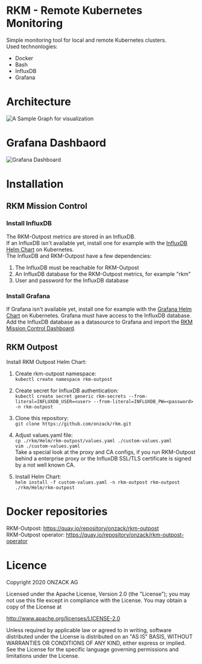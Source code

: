 # RKM - Remote Kubernetes Monitoring
Simple monitoring tool for local and remote Kubernetes clusters.  
Used technonlogies:
* Docker
* Bash
* InfluxDB
* Grafana

# Architecture
![A Sample Graph for visualization ](https://github.com/onzack/rkm/blob/main/Docs/rkm.png)

# Grafana Dashbaord
![Grafana Dashboard ](https://github.com/onzack/rkm/blob/main/Docs/rkm-mission-control.png)

# Installation

## RKM Mission Control

### Install InfluxDB
The RKM-Outpost metrics are stored in an InfluxDB.  
If an InfluxDB isn't available yet, install one for example with the [InfluxDB Helm Chart](https://github.com/influxdata/helm-charts/tree/master/charts/influxdb) on Kubernetes.  
The InfluxDB and RKM-Outpost have a few dependencies:
1. The InfluxDB must be reachable for RKM-Outpost
3. An InfluxDB database for the RKM-Outpost metrics, for example "rkm"
4. User and password for the InfluxDB database

### Install Grafana
If Grafana isn't available yet, install one for example with the [Grafana Helm Chart](https://github.com/helm/charts/tree/master/stable/grafana) on Kubernetes. Grafana must have access to the InfluxDB database.  
Add the InfluxDB database as a datasource to Grafana and import the [RKM Mission Control Dashboard](https://github.com/dmlabs/Sentry/blob/master/Grafana/rkm-mission-control-dashboard.json).

## RKM Outpost
Install RKM Outpost Helm Chart:  
1. Create rkm-outpost namespace:  
`kubectl create namespace rkm-outpost`
2. Create secret for InfluxDB authentication:  
`kubectl create secret generic rkm-secrets --from-literal=INFLUXDB_USER=<user> --from-literal=INFLUXDB_PW=<password> -n rkm-outpost`
3. Clone this repository:  
`git clone https://github.com/onzack/rkm.git`
4. Adjust values.yaml file:  
`cp ./rkm/Helm/rkm-outpost/values.yaml ./custom-values.yaml`  
`vim ./custom-values.yaml`  
Take a special look at the proxy and CA configs, if you run RKM-Outpost behind a enterprise proxy or the InfluxDB SSL/TLS certificate is signed by a not well known CA.

5. Install Helm Chart:  
`helm install -f custom-values.yaml -n rkm-outpost rkm-outpost ./rkm/Helm/rkm-outpost`  

# Docker repositories
RKM-Outpost: https://quay.io/repository/onzack/rkm-outpost  
RKM-Outpost operator: https://quay.io/repository/onzack/rkm-outpost-operator

# Licence
Copyright 2020 ONZACK AG

Licensed under the Apache License, Version 2.0 (the "License");
you may not use this file except in compliance with the License.
You may obtain a copy of the License at

http://www.apache.org/licenses/LICENSE-2.0

Unless required by applicable law or agreed to in writing, software
distributed under the License is distributed on an "AS IS" BASIS,
WITHOUT WARRANTIES OR CONDITIONS OF ANY KIND, either express or implied.
See the License for the specific language governing permissions and
limitations under the License.
